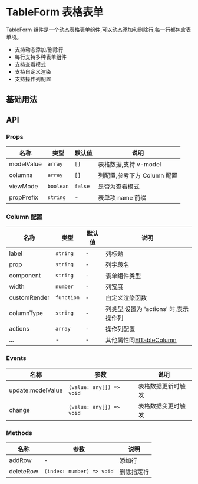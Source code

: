 # TableForm 表格表单

TableForm 组件是一个动态表格表单组件,可以动态添加和删除行,每一行都包含表单项。

- 支持动态添加/删除行
- 每行支持多种表单组件
- 支持查看模式
- 支持自定义渲染
- 支持操作列配置

## 基础用法
<demo src="@/components/TableForm/demos/demo1.vue" title="基础用法" />

## API
### Props

| 名称       | 类型      | 默认值  | 说明                        |
| ---------- | --------- | ------- | --------------------------- |
| modelValue | `array`   | `[]`    | 表格数据,支持 v-model       |
| columns    | `array`   | `[]`    | 列配置,参考下方 Column 配置 |
| viewMode   | `boolean` | `false` | 是否为查看模式              |
| propPrefix | `string`  | -       | 表单项 name 前缀            |

### Column 配置

| 名称         | 类型       | 默认值 | 说明                                                                                            |
| ------------ | ---------- | ------ | ----------------------------------------------------------------------------------------------- |
| label        | `string`   | -      | 列标题                                                                                          |
| prop         | `string`   | -      | 列字段名                                                                                        |
| component    | `string`   | -      | 表单组件类型                                                                                    |
| width        | `number`   | -      | 列宽度                                                                                          |
| customRender | `function` | -      | 自定义渲染函数                                                                                  |
| columnType   | `string`   | -      | 列类型,设置为 'actions' 时,表示操作列                                                           |
| actions      | `array`    | -      | 操作列配置                                                                                      |
| ...          | -          | -      | 其他属性同[ElTableColumn](https://element-plus.org/zh-CN/component/table.html#table-column-api) |

### Events

| 名称              | 参数                     | 说明               |
| ----------------- | ------------------------ | ------------------ |
| update:modelValue | `(value: any[]) => void` | 表格数据更新时触发 |
| change            | `(value: any[]) => void` | 表格数据变更时触发 |

### Methods

| 名称      | 参数                      | 说明       |
| --------- | ------------------------- | ---------- |
| addRow    | -                         | 添加行     |
| deleteRow | `(index: number) => void` | 删除指定行 |
